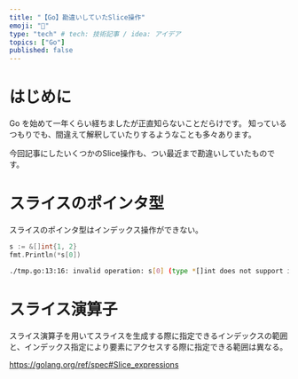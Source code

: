 ```yaml
---
title: "【Go】勘違いしていたSlice操作"
emoji: "🙌"
type: "tech" # tech: 技術記事 / idea: アイデア
topics: ["Go"]
published: false
---
```


# はじめに

Go を始めて一年くらい経ちましたが正直知らないことだらけです。
知っているつもりでも、間違えて解釈していたりするようなことも多々あります。

今回記事にしたいくつかのSlice操作も、つい最近まで勘違いしていたものです。

# スライスのポインタ型

スライスのポインタ型はインデックス操作ができない。

```go
s := &[]int{1, 2}
fmt.Println(*s[0])
```

```sh
./tmp.go:13:16: invalid operation: s[0] (type *[]int does not support indexing)
```
# スライス演算子

スライス演算子を用いてスライスを生成する際に指定できるインデックスの範囲と、インデックス指定により要素にアクセスする際に指定できる範囲は異なる。

https://golang.org/ref/spec#Slice_expressions